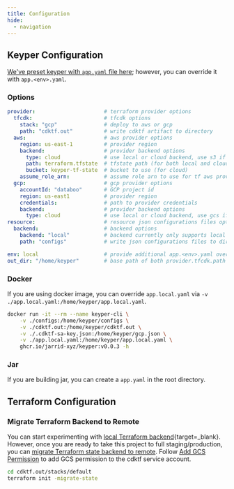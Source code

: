 ```yaml
---
title: Configuration
hide:
  - navigation
---
```


## Keyper Configuration

[We've preset keyper with `app.yaml` file here](https://github.com/jarrid-xyz/keyper/blob/main/lib/src/main/resources/app.yaml); however, you can override it with `app.<env>.yaml`.

### Options

```yaml
provider:                      # terraform provider options
  tfcdk:                       # tfcdk options
    stack: "gcp"               # deploy to aws or gcp
    path: "cdktf.out"          # write cdktf artifact to directory
  aws:                         # aws provider options
    region: us-east-1          # provider region
    backend:                   # provider backend options
      type: cloud              # use local or cloud backend, use s3 if cloud
      path: terraform.tfstate  # tfstate path (for both local and cloud)
      bucket: keyper-tf-state  # bucket to use (for cloud)
    assume_role_arn:           # assume role arn to use for tf aws provider (optional)
  gcp:                         # gcp provider options
    accountId: "databoo"       # GCP project id
    region: us-east1           # provider region
    credentials:               # path to provider credentials
    backend:                   # provider backend options
      type: cloud              # use local or cloud backend, use gcs if cloud
resource:                      # resource json configurations files options
  backend:                     # backend options
    backend: "local"           # backend currently only supports local
    path: "configs"            # write json configurations files to directory

env: local                     # provide additional app.<env>.yaml override options
out_dir: "/home/keyper"        # base path of both provider.tfcdk.path and resource.backend.path
```

### Docker

If you are using docker image, you can override `app.local.yaml` via `-v ./app.local.yaml:/home/keyper/app.local.yaml`.

```bash
docker run -it --rm --name keyper-cli \
    -v ./configs:/home/keyper/configs \
    -v ./cdktf.out:/home/keyper/cdktf.out \
    -v ./.cdktf-sa-key.json:/home/keyper/gcp.json \
    -v ./app.local.yaml:/home/keyper/app.local.yaml \
    ghcr.io/jarrid-xyz/keyper:v0.0.3 -h
```

### Jar

If you are building jar, you can create a `app.yaml` in the root directory.


## Terraform Configuration

### Migrate Terraform Backend to Remote

You can start experimenting with [local Terraform backend](https://developer.hashicorp.com/terraform/language/settings/backends/local){target=_blank}. However, once you are ready to take this project to full staging/production, you can [migrate Terraform state backend to remote](https://developer.hashicorp.com/terraform/tutorials/cloud/cloud-migrate). Follow [Add GCS Permission](./gcp.md#add-gcs-permission) to add GCS permission to the cdktf service account.

```bash
cd cdktf.out/stacks/default
terraform init -migrate-state
```
